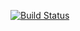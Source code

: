 [![Build Status](https://travis-ci.org/Newlifer/redhead.svg?branch=master)](https://travis-ci.org/Newlifer/redhead)
